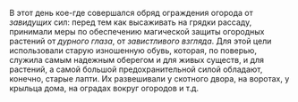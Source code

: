 В этот день кое-где совершался обряд ограждения огорода от _завидущих_ сил: перед тем как высаживать на грядки рассаду, принимали меры по обеспечению магической защиты огородных растений от _дурного гла­за_, от _завистливого взгляда_. Для этой цели использовали старую изношенную обувь, которая, по поверью, служила самым надежным оберегом и для живых существ, и для растений, а самой большой предохранительной силой обладают, конечно, старые лапти. Их развешивали у скотного двора, на воротах, у крыльца дома, на оградах вокруг огородов и т.д. 